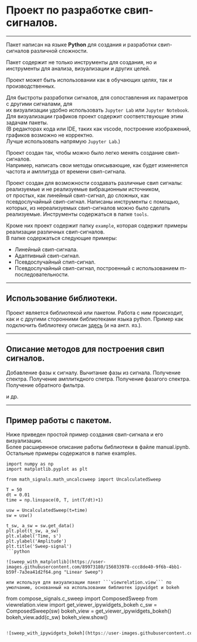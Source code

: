 # Проект по разработке свип-сигналов.
  
- - -  

Пакет написан на языке **Python** для создания и разработки свип-сигналов различной сложности.  
  
Пакет содержит не только инструменты для создания, но и инструменты для анализа, визуализации и других целей. 
    
Проект может быть использовании как в обучающих целях, так и производственных.  
  
Для быстроты разработки сигналов, для сопоставления их параметров с другими сигналами, для  
их визуализации удобно использовать `Jupyter Lab` или `Jupyter Notebook`.  
Для визуализации графиков проект содержит соответствующие этим задачам пакеты.  
(В редакторах кода или IDE, таких как vscode, построение изображений, графиков возможно не корректно.  
Лучше использовать напрямую `Jupyter Lab`.)  
  
Проект создан так, чтобы можно было легко менять создание свип-сигналов.   
Например, написать свои методы описывающие, как будет изменяется частота и амплитуда от времени свип-сигнала.  
  
Проект создан для возможности создавать различные свип сигналы: реализуемые и не реализуемые вибрационным источником,  
от простых, как линейный свип-сигнал, до сложных, как псевдослучайный свип-сигнал. Написаны инструменты с помощью,  
которых, из нереализуемых свип-сигналов можно было сделать реализуемые. Инструменты содержаться в папке `tools`.  
  
Кроме них проект содержит папку `example`, которая содержит примеры реализации различных свип-сигналов.  
В папке содержаться следующие примеры:  
* Линейный свип-сигнала.  
* Адаптивный свип-сигнал.
* Псевдослучайный спип-сигнал.  
* Псевдослучайный свип-сигнал, построенный с использованием m-последовательности. 

- - -
## Использование библиотеки. 

Проект является библиотекой или пакетом. Работа с ним происходит, как и с другими сторонними библиотеками языка python.
Пример как подключить библиотеку описан [здесь](https://all-python.ru/osnovy/podklyuchenie-modulej.html 'Import module') (и на англ. яз.). 
- - -
## Описание методов для построения свип сигналов.

Добавление фазы к сигналу.
Вычитание фазы из сигнала.
Получение спектра.
Получение амплиткдного спетра.
Получение фазагого спектра.
Получение обратного фильтра.

и др.

- - -
## Пример работы с пакетом.
  
Ниже приведен простой пример создания свип-сигнала и его визуализации.  
Более расширенное описание работы библиотеки в файле manual.ipynb. 
Остальные примеры содержатся в папке examples.

```
import numpy as np
import matplotlib.pyplot as plt

from math_signals.math_uncalcsweep import UncalculatedSweep

T = 50
dt = 0.01
time = np.linspace(0, T, int(T/dt)+1)

usw = UncalculatedSweep(t=time)
sw = usw()

t_sw, a_sw = sw.get_data()
plt.plot(t_sw, a_sw)
plt.xlabel('Time, s')
plt.ylabel('Amplitude')
plt.title('Sweep-signal')
```python  

![sweep_with_matplotlib](https://user-images.githubusercontent.com/89973180/156033978-ccc8de40-9f6b-4bb1-b59f-7a3ea41d2f64.png "Linear Sweep") 

или используя для визуализации пакет ```viewrelation.view``` по умолчанию, основанный на использовании библиотек ipywidget и bokeh  

```
from compose_signals.c_sweep import ComposedSweep
from viewrelation.view import get_viewer_ipywidgets_bokeh
c_sw = ComposedSweep(sw)
bokeh_view = get_viewer_ipywidgets_bokeh()
bokeh_view.add(c_sw)
bokeh_view.show()
```python

![sweep_with_ipywidgets_bokeh](https://user-images.githubusercontent.com/89973180/156037232-c3b11ec4-f653-44a2-be20-ec87f481d9b7.png "Linear Sweep GUI")